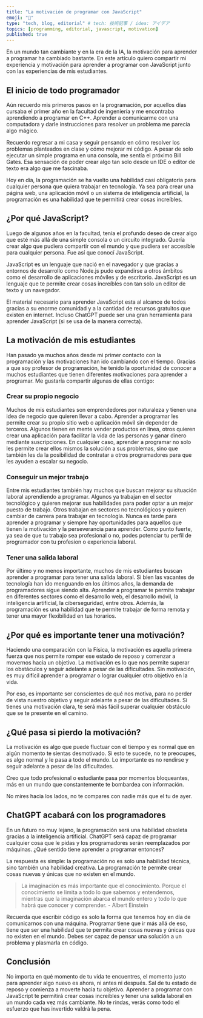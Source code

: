 ```yaml
---
title: "La motivación de programar con JavaScript"
emoji: "📝"
type: "tech, blog, editorial" # tech: 技術記事 / idea: アイデア
topics: [programming, editorial, javascript, motivation]
published: true
---
```


En un mundo tan cambiante y en la era de la IA, la motivación para aprender a programar ha cambiado bastante. En este artículo quiero compartir mi experiencia y motivación para aprender a programar con JavaScript junto con las experiencias de mis estudiantes.

## El inicio de todo programador

Aún recuerdo mis primeros pasos en la programación, por aquellos días cursaba el primer año en la facultad de ingeniería y me encontraba aprendiendo a programar en C++. Aprender a comunicarme con una computadora y darle instrucciones para resolver un problema me parecía algo mágico.

Recuerdo regresar a mi casa y seguir pensando en cómo resolver los problemas planteados en clase y cómo mejorar mi código. A pesar de solo ejecutar un simple programa en una consola, me sentía el próximo Bill Gates. Esa sensación de poder crear algo tan solo desde un IDE o editor de texto era algo que me fascinaba.

Hoy en día, la programación se ha vuelto una habilidad casi obligatoria para cualquier persona que quiera trabajar en tecnología. Ya sea para crear una página web, una aplicación móvil o un sistema de inteligencia artificial, la programación es una habilidad que te permitirá crear cosas increíbles.

## ¿Por qué JavaScript?

Luego de algunos años en la facultad, tenía el profundo deseo de crear algo que esté más allá de una simple consola o un circuito integrado. Quería crear algo que pudiera compartir con el mundo y que pudiera ser accesible para cualquier persona. Fue así que conocí JavaScript.

JavaScript es un lenguaje que nació en el navegador y que gracias a entornos de desarrollo como Node.js pudo expandirse a otros ámbitos como el desarrollo de aplicaciones móviles y de escritorio. JavaScript es un lenguaje que te permite crear cosas increíbles con tan solo un editor de texto y un navegador.

El material necesario para aprender JavaScript esta al alcance de todos gracias a su enorme comunidad y a la cantidad de recursos gratuitos que existen en internet. Incluso ChatGPT puede ser una gran herramienta para aprender JavaScript (si se usa de la manera correcta).

## La motivación de mis estudiantes

Han pasado ya muchos años desde mi primer contacto con la programación y las motivaciones han ido cambiando con el tiempo. Gracias a que soy profesor de programación, he tenido la oportunidad de conocer a muchos estudiantes que tienen diferentes motivaciones para aprender a programar. Me gustaría compartir algunas de ellas contigo:

### Crear su propio negocio

Muchos de mis estudiantes son emprendedores por naturaleza y tienen una idea de negocio que quieren llevar a cabo. Aprender a programar les permite crear su propio sitio web o aplicación móvil sin depender de terceros. Algunos tienen en mente vender productos en línea, otros quieren crear una aplicación para facilitar la vida de las personas y ganar dinero mediante suscripciones. En cualquier caso, aprender a programar no solo les permite crear ellos mismos la solución a sus problemas, sino que también les da la posibilidad de contratar a otros programadores para que les ayuden a escalar su negocio.

### Conseguir un mejor trabajo

Entre mis estudiantes también hay muchos que buscan mejorar su situación laboral aprendiendo a programar. Algunos ya trabajan en el sector tecnológico y quieren mejorar sus habilidades para poder optar a un mejor puesto de trabajo. Otros trabajan en sectores no tecnológicos y quieren cambiar de carrera para trabajar en tecnología. Nunca es tarde para aprender a programar y siempre hay oportunidades para aquellos que tienen la motivación y la perseverancia para aprender. Como punto fuerte, ya sea de que tu trabajo sea profesional o no, podes potenciar tu perfil de programador con tu profesion o experiencia laboral.

### Tener una salida laboral

Por último y no menos importante, muchos de mis estudiantes buscan aprender a programar para tener una salida laboral. Si bien las vacantes de tecnología han ido menguando en los últimos años, la demanda de programadores sigue siendo alta. Aprender a programar te permite trabajar en diferentes sectores como el desarrollo web, el desarrollo móvil, la inteligencia artificial, la ciberseguridad, entre otros. Además, la programación es una habilidad que te permite trabajar de forma remota y tener una mayor flexibilidad en tus horarios.

## ¿Por qué es importante tener una motivación?

Haciendo una comparación con la Física, la motivación es aquella primera fuerza que nos permite romper ese estado de reposo y comenzar a movernos hacia un objetivo. La motivación es lo que nos permite superar los obstáculos y seguir adelante a pesar de las dificultades. Sin motivación, es muy difícil aprender a programar o lograr cualquier otro objetivo en la vida.

Por eso, es importante ser conscientes de qué nos motiva, para no perder de vista nuestro objetivo y seguir adelante a pesar de las dificultades. Si tienes una motivación clara, te será más fácil superar cualquier obstáculo que se te presente en el camino.

## ¿Qué pasa si pierdo la motivación?

La motivación es algo que puede fluctuar con el tiempo y es normal que en algún momento te sientas desmotivado. Si esto te sucede, no te preocupes, es algo normal y le pasa a todo el mundo. Lo importante es no rendirse y seguir adelante a pesar de las dificultades.

Creo que todo profesional o estudiante pasa por momentos bloqueantes, más en un mundo que constantemente te bombardea con información.

No mires hacia los lados, no te compares con nadie más que el tu de ayer.

## ChatGPT acabará con los programadores

En un futuro no muy lejano, la programación será una habilidad obsoleta gracias a la inteligencia artificial. ChatGPT será capaz de programar cualquier cosa que le pidas y los programadores serán reemplazados por máquinas. ¿Qué sentido tiene aprender a programar entonces?

La respuesta es simple: la programación no es solo una habilidad técnica, sino también una habilidad creativa. La programación te permite crear cosas nuevas y únicas que no existen en el mundo.

> La imaginación es más importante que el conocimiento. Porque el conocimiento se limita a todo lo que sabemos y entendemos, mientras que la imaginación abarca el mundo entero y todo lo que habrá que conocer y comprender. - Albert Einstein

Recuerda que escribir código es solo la forma que tenemos hoy en día de comunicarnos con una máquina. Programar tiene que ir más allá de eso, tiene que ser una habilidad que te permita crear cosas nuevas y únicas que no existen en el mundo. Debes ser capaz de pensar una solución a un problema y plasmarla en código.

## Conclusión

No importa en qué momento de tu vida te encuentres, el momento justo para aprender algo nuevo es ahora, ni antes ni después. Sal de tu estado de reposo y comienza a moverte hacia tu objetivo. Aprender a programar con JavaScript te permitirá crear cosas increíbles y tener una salida laboral en un mundo cada vez más cambiante. No te rindas, verás como todo el esfuerzo que has invertido valdrá la pena.
